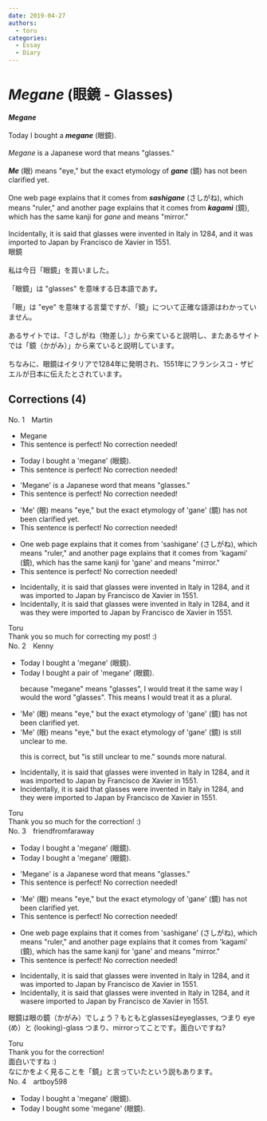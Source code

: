 ```yaml
---
date: 2019-04-27
authors:
  - toru
categories:
  - Essay
  - Diary
---
```


<h1 id="subject_show"><strong><em>Megane</strong></em> (眼鏡 - Glasses)</h1>
<div class="date" hidden>Apr 27, 2019 23:44</div>
<div id="post"><div id="body_show_ori">
<strong><em>Megane</strong></em><br/><br/>Today I bought a <strong><em>megane</em></strong> (眼鏡).<br/><br/><em>Megane</em> is a Japanese word that means "glasses."<br/><br/><strong><em>Me</em></strong> (眼) means "eye," but the exact etymology of <strong><em>gane</em></strong> (鏡) has not been clarified yet.<br/><br/>One web page explains that it comes from <strong><em>sashigane</em></strong> (さしがね), which means "ruler," and another page explains that it comes from <strong><em>kagami</em></strong> (鏡), which has the same kanji for <em>gane</em> and means "mirror."<br/><br/>Incidentally, it is said that glasses were invented in Italy in 1284, and it was imported to Japan by Francisco de Xavier in 1551.
</div></div>

<!-- more -->

<div id="post_ja"><div id="body_show_mo">
眼鏡<br/><br/>私は今日「眼鏡」を買いました。<br/><br/>「眼鏡」は "glasses" を意味する日本語であす。<br/><br/>「眼」は "eye" を意味する言葉ですが、「鏡」について正確な語源はわかっていません。<br/><br/>あるサイトでは、「さしがね（物差し）」から来ていると説明し、またあるサイトでは「鏡（かがみ）」から来ていると説明しています。<br/><br/>ちなみに、眼鏡はイタリアで1284年に発明され、1551年にフランシスコ・ザビエルが日本に伝えたとされています。
</div></div>

## Corrections (4)
<div id="block"><div class="first_name"> No. 1　<span class="just_name">Martin</span></div><div id="block2">
<ul class="correction_field">
<li class="incorrect">Megane</li>
<li class="corrected perfect">This sentence is perfect! No correction needed!</li>
</ul>
<ul class="correction_field">
<li class="incorrect">Today I bought a 'megane' (眼鏡).</li>
<li class="corrected perfect">This sentence is perfect! No correction needed!</li>
</ul>
<ul class="correction_field">
<li class="incorrect">'Megane' is a Japanese word that means "glasses."</li>
<li class="corrected perfect">This sentence is perfect! No correction needed!</li>
</ul>
<ul class="correction_field">
<li class="incorrect">'Me' (眼) means "eye," but the exact etymology of 'gane' (鏡) has not been clarified yet.</li>
<li class="corrected perfect">This sentence is perfect! No correction needed!</li>
</ul>
<ul class="correction_field">
<li class="incorrect">One web page explains that it comes from 'sashigane' (さしがね), which means "ruler," and another page explains that it comes from 'kagami' (鏡), which has the same kanji for 'gane' and means "mirror."</li>
<li class="corrected perfect">This sentence is perfect! No correction needed!</li>
</ul>
<ul class="correction_field">
<li class="incorrect">Incidentally, it is said that glasses were invented in Italy in 1284, and it was imported to Japan by Francisco de Xavier in 1551.</li>
<li class="corrected correct">
Incidentally, it is said that glasses were invented in Italy in 1284, and <span class="sline">it was </span><span class="f_blue">they were </span>imported to Japan by Francisco de Xavier in 1551.
</li>
</ul>
</div><div class="name"><span class="just_name">Toru</span><br>
Thank you so much for correcting my post! :)
</div>
</div>
<div id="block"><div class="first_name"> No. 2　<span class="just_name">Kenny</span></div><div id="block2">
<ul class="correction_field">
<li class="incorrect">Today I bought a 'megane' (眼鏡).</li>
<li class="corrected correct">
Today I bought <span class="f_blue">a pair of</span> 'megane' (眼鏡).
<p class="correction_comment">because "megane" means "glasses", I would treat it the same way I would the word "glasses". This means I would treat it as a plural.</p>
</li>
</ul>
<ul class="correction_field">
<li class="incorrect">'Me' (眼) means "eye," but the exact etymology of 'gane' (鏡) has not been clarified yet.</li>
<li class="corrected correct">
'Me' (眼) means "eye," but the exact etymology of 'gane' (鏡) <span class="f_blue">is still unclear to me.</span>
<p class="correction_comment">this is correct, but "is still unclear to me." sounds more natural.</p>
</li>
</ul>
<ul class="correction_field">
<li class="incorrect">Incidentally, it is said that glasses were invented in Italy in 1284, and it was imported to Japan by Francisco de Xavier in 1551.</li>
<li class="corrected correct">
Incidentally, it is said that glasses were invented in Italy in 1284, and<span class="f_blue"> they were</span> imported to Japan by Francisco de Xavier in 1551.
</li>
</ul>
</div><div class="name"><span class="just_name">Toru</span><br>
Thank you so much for the correction! :)
</div>
</div>
<div id="block"><div class="first_name"> No. 3　<span class="just_name">friendfromfaraway</span></div><div id="block2">
<ul class="correction_field">
<li class="incorrect">Today I bought a 'megane' (眼鏡).</li>
<li class="corrected correct">
Today I bought <span class="f_gray"><span class="sline">a </span></span>'megane' (眼鏡).
</li>
</ul>
<ul class="correction_field">
<li class="incorrect">'Megane' is a Japanese word that means "glasses."</li>
<li class="corrected perfect">This sentence is perfect! No correction needed!</li>
</ul>
<ul class="correction_field">
<li class="incorrect">'Me' (眼) means "eye," but the exact etymology of 'gane' (鏡) has not been clarified yet.</li>
<li class="corrected perfect">This sentence is perfect! No correction needed!</li>
</ul>
<ul class="correction_field">
<li class="incorrect">One web page explains that it comes from 'sashigane' (さしがね), which means "ruler," and another page explains that it comes from 'kagami' (鏡), which has the same kanji for 'gane' and means "mirror."</li>
<li class="corrected perfect">This sentence is perfect! No correction needed!</li>
</ul>
<ul class="correction_field">
<li class="incorrect">Incidentally, it is said that glasses were invented in Italy in 1284, and it was imported to Japan by Francisco de Xavier in 1551.</li>
<li class="corrected correct">
Incidentally, it is said that glasses were invented in Italy in 1284, and <span class="f_gray"><span class="sline">it </span></span>w<span class="f_gray"><span class="sline">as</span></span><span class="f_red">ere</span> imported to Japan by Francisco de Xavier in 1551.
</li>
</ul>
<p class="comment_small">
 眼鏡は眼の鏡（かがみ）でしょう？もともとglassesはeyeglasses, つまり eye (め）と (looking)-glass つまり、mirrorってことです。面白いですね?
</p>

</div><div class="name"><span class="just_name">Toru</span><br>
Thank you for the correction!<br/>面白いですね :)<br/>なにかをよく見ることを「鏡」と言っていたという説もあります。
</div>
</div>
<div id="block"><div class="first_name"> No. 4　<span class="just_name">artboy598</span></div><div id="block2">
<ul class="correction_field">
<li class="incorrect">Today I bought a 'megane' (眼鏡).</li>
<li class="corrected correct">
Today I bought<span class="f_red"> some</span> 'megane' (眼鏡).
</li>
</ul>
</div></div>

